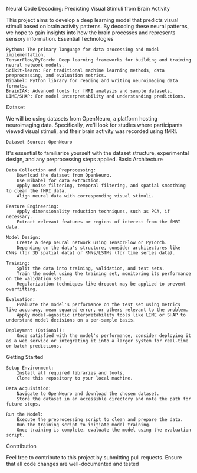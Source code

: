 Neural Code Decoding: Predicting Visual Stimuli from Brain Activity

This project aims to develop a deep learning model that predicts visual stimuli based on brain activity patterns. By decoding these neural patterns, we hope to gain insights into how the brain processes and represents sensory information.
Essential Technologies

    Python: The primary language for data processing and model implementation.
    TensorFlow/PyTorch: Deep learning frameworks for building and training neural network models.
    Scikit-learn: For traditional machine learning methods, data preprocessing, and evaluation metrics.
    Nibabel: Python library for reading and writing neuroimaging data formats.
    BrainIAK: Advanced tools for fMRI analysis and sample datasets.
    LIME/SHAP: For model interpretability and understanding predictions.

Dataset

We will be using datasets from OpenNeuro, a platform hosting neuroimaging data. Specifically, we'll look for studies where participants viewed visual stimuli, and their brain activity was recorded using fMRI.

    Dataset Source: OpenNeuro

It's essential to familiarize yourself with the dataset structure, experimental design, and any preprocessing steps applied.
Basic Architecture

    Data Collection and Preprocessing:
        Download the dataset from OpenNeuro.
        Use Nibabel for data extraction.
        Apply noise filtering, temporal filtering, and spatial smoothing to clean the fMRI data.
        Align neural data with corresponding visual stimuli.

    Feature Engineering:
        Apply dimensionality reduction techniques, such as PCA, if necessary.
        Extract relevant features or regions of interest from the fMRI data.

    Model Design:
        Create a deep neural network using TensorFlow or PyTorch.
        Depending on the data's structure, consider architectures like CNNs (for 3D spatial data) or RNNs/LSTMs (for time series data).

    Training:
        Split the data into training, validation, and test sets.
        Train the model using the training set, monitoring its performance on the validation set.
        Regularization techniques like dropout may be applied to prevent overfitting.

    Evaluation:
        Evaluate the model's performance on the test set using metrics like accuracy, mean squared error, or others relevant to the problem.
        Apply model-agnostic interpretability tools like LIME or SHAP to understand model decisions on a per-sample basis.

    Deployment (Optional):
        Once satisfied with the model's performance, consider deploying it as a web service or integrating it into a larger system for real-time or batch predictions.

Getting Started

    Setup Environment:
        Install all required libraries and tools.
        Clone this repository to your local machine.

    Data Acquisition:
        Navigate to OpenNeuro and download the chosen dataset.
        Store the dataset in an accessible directory and note the path for future steps.

    Run the Model:
        Execute the preprocessing script to clean and prepare the data.
        Run the training script to initiate model training.
        Once training is complete, evaluate the model using the evaluation script.

Contribution

Feel free to contribute to this project by submitting pull requests. Ensure that all code changes are well-documented and tested
